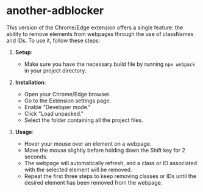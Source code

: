 # another-adblocker

This version of the Chrome/Edge extension offers a single feature: the ability to remove elements from webpages through the use of classNames and IDs. To use it, follow these steps:

1. **Setup**:
   - Make sure you have the necessary build file by running `npx webpack` in your project directory.

2. **Installation**:
   - Open your Chrome/Edge browser.
   - Go to the Extension settings page.
   - Enable "Developer mode."
   - Click "Load unpacked."
   - Select the folder containing all the project files.

3. **Usage**:
   - Hover your mouse over an element on a webpage.
   - Move the mouse slightly before holding down the Shift key for 2 seconds.
   - The webpage will automatically refresh, and a class or ID associated with the selected element will be removed.
   - Repeat the first three steps to keep removing classes or IDs until the desired element has been removed from the webpage.